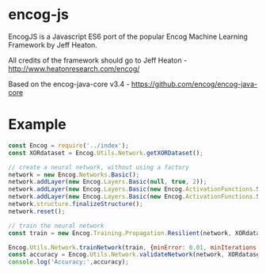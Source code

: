 # encog-js
EncogJS is a Javascript ES6 port of the popular Encog Machine Learning Framework by Jeff Heaton.

All credits of the framework should go to Jeff Heaton - http://www.heatonresearch.com/encog/

Based on the encog-java-core v3.4 - https://github.com/encog/encog-java-core

# Example

```javascript
const Encog = require('../index');
const XORdataset = Encog.Utils.Network.getXORDataset();

// create a neural network, without using a factory
network = new Encog.Networks.Basic();
network.addLayer(new Encog.Layers.Basic(null, true, 2));
network.addLayer(new Encog.Layers.Basic(new Encog.ActivationFunctions.Sigmoid(), true, 4));
network.addLayer(new Encog.Layers.Basic(new Encog.ActivationFunctions.Sigmoid(), false, 1));
network.structure.finalizeStructure();
network.reset();

// train the neural network
const train = new Encog.Training.Propagation.Resilient(network, XORdataset.input, XORdataset.output);

Encog.Utils.Network.trainNetwork(train, {minError: 0.01, minIterations: 5});
const accuracy = Encog.Utils.Network.validateNetwork(network, XORdataset.input, XORdataset.output);
console.log('Accuracy:',accuracy);
```
